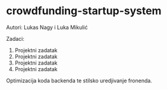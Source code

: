 # crowdfunding-startup-system

Autori: Lukas Nagy i Luka Mikulić

Zadaci: 
1. Projektni zadatak
2. Projektni zadatak
3. Projektni zadatak
4. Projektni zadatak

Optimizacija koda backenda te stilsko uredjivanje fronenda.
